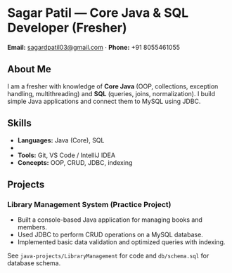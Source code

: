 # Sagar Patil — Core Java & SQL Developer (Fresher)

**Email:** sagardpatil03@gmail.com · **Phone:** +91 8055461055

## About Me
I am a fresher with knowledge of **Core Java** (OOP, collections, exception handling, multithreading) and **SQL** (queries, joins, normalization). I build simple Java applications and connect them to MySQL using JDBC.

## Skills
- **Languages:** Java (Core), SQL
- 
- **Tools:** Git, VS Code / IntelliJ IDEA
- **Concepts:** OOP, CRUD, JDBC, indexing

## Projects
### Library Management System (Practice Project)
- Built a console-based Java application for managing books and members.
- Used JDBC to perform CRUD operations on a MySQL database.
- Implemented basic data validation and optimized queries with indexing.

See `java-projects/LibraryManagement` for code and `db/schema.sql` for database schema.

